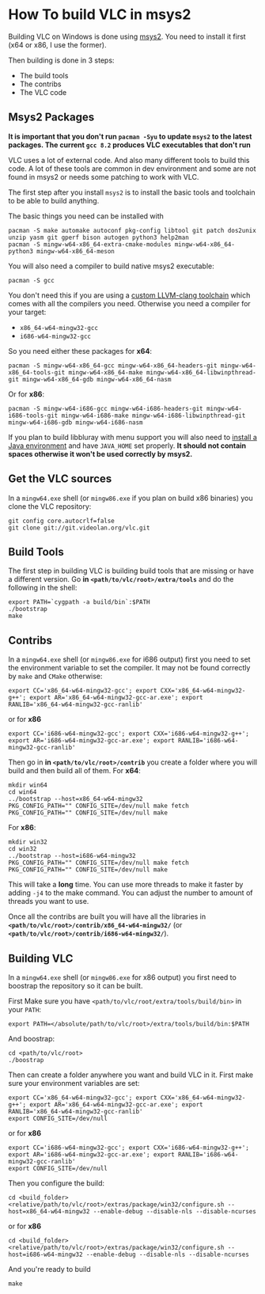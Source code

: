 # How To build VLC in msys2

Building VLC on Windows is done using [msys2](http://www.msys2.org/). You need to install it first (x64 or x86, I use the former).

Then building is done in 3 steps:
* The build tools
* The contribs
* The VLC code

## Msys2 Packages

**It is important that you don't run `pacman -Syu` to update `msys2` to the latest packages. The current `gcc 8.2` produces VLC executables that don't run**

VLC uses a lot of external code. And also many different tools to build this code. A lot of these tools are common in dev environment and some are not found in msys2 or needs some patching to work with VLC.

The first step after you install `msys2` is to install the basic tools and toolchain to be able to build anything.

The basic things you need can be installed with
```
pacman -S make automake autoconf pkg-config libtool git patch dos2unix unzip yasm git gperf bison autogen python3 help2man
pacman -S mingw-w64-x86_64-extra-cmake-modules mingw-w64-x86_64-python3 mingw-w64-x86_64-meson
```

You will also need a compiler to build native msys2 executable:
```
pacman -S gcc
```

You don't need this if you are using a [custom LLVM-clang toolchain](http://martin.st/temp/llvm-mingw-x86_64.zip) which comes with all the compilers you need. Otherwise you need a compiler for your target:
* `x86_64-w64-mingw32-gcc`
* `i686-w64-mingw32-gcc`

So you need either these packages for **x64**:
```
pacman -S mingw-w64-x86_64-gcc mingw-w64-x86_64-headers-git mingw-w64-x86_64-tools-git mingw-w64-x86_64-make mingw-w64-x86_64-libwinpthread-git mingw-w64-x86_64-gdb mingw-w64-x86_64-nasm
```
Or for **x86**:
```
pacman -S mingw-w64-i686-gcc mingw-w64-i686-headers-git mingw-w64-i686-tools-git mingw-w64-i686-make mingw-w64-i686-libwinpthread-git mingw-w64-i686-gdb mingw-w64-i686-nasm
```

If you plan to build libbluray with menu support you will also need to [install a Java environment](http://jdk.java.net/java-se-ri/8) and have `JAVA_HOME` set properly. **It should not contain spaces otherwise it won't be used correctly by msys2.**

## Get the VLC sources

In a `mingw64.exe` shell (or `mingw86.exe` if you plan on build x86 binaries) you clone the VLC repository:
```
git config core.autocrlf=false
git clone git://git.videolan.org/vlc.git
```

## Build Tools

The first step in building VLC is building build tools that are  missing or have a different version. Go **in `<path/to/vlc/root>/extra/tools`** and do the following in the shell:
```
export PATH=`cygpath -a build/bin`:$PATH
./bootstrap
make
```


## Contribs

In a `mingw64.exe` shell (or `mingw86.exe` for i686 output) first you need to set the environment variable to set the compiler. It may not be found correctly by `make` and `CMake` otherwise:
```
export CC='x86_64-w64-mingw32-gcc'; export CXX='x86_64-w64-mingw32-g++'; export AR='x86_64-w64-mingw32-gcc-ar.exe'; export RANLIB='x86_64-w64-mingw32-gcc-ranlib'
```
or for **x86**
```
export CC='i686-w64-mingw32-gcc'; export CXX='i686-w64-mingw32-g++'; export AR='i686-w64-mingw32-gcc-ar.exe'; export RANLIB='i686-w64-mingw32-gcc-ranlib'
```

Then go in **in `<path/to/vlc/root>/contrib`** you create a folder where you will build and then build all of them. For **x64**:
```
mkdir win64
cd win64
../bootstrap --host=x86_64-w64-mingw32
PKG_CONFIG_PATH="" CONFIG_SITE=/dev/null make fetch
PKG_CONFIG_PATH="" CONFIG_SITE=/dev/null make
```

For **x86**:
```
mkdir win32
cd win32
../bootstrap --host=i686-w64-mingw32
PKG_CONFIG_PATH="" CONFIG_SITE=/dev/null make fetch
PKG_CONFIG_PATH="" CONFIG_SITE=/dev/null make
```

This will take a **long** time. You can use more threads to make it faster by adding `-j4` to the make command. You can adjust the number to amount of threads you want to use.

Once all the contribs are built you will have all the libraries in **`<path/to/vlc/root>/contrib/x86_64-w64-mingw32/`** (or **`<path/to/vlc/root>/contrib/i686-w64-mingw32/`**).


## Building VLC

In a `mingw64.exe` shell (or `mingw86.exe` for x86 output) you first need to boostrap the repository so it can be built. 

First Make sure you have `<path/to/vlc/root/extra/tools/build/bin>` in your `PATH`:
```
export PATH=</absolute/path/to/vlc/root>/extra/tools/build/bin:$PATH
```

And boostrap:

```
cd <path/to/vlc/root>
./boostrap
```

Then can create a folder anywhere you want and build VLC in it. First make sure your environment variables are set:
```
export CC='x86_64-w64-mingw32-gcc'; export CXX='x86_64-w64-mingw32-g++'; export AR='x86_64-w64-mingw32-gcc-ar.exe'; export RANLIB='x86_64-w64-mingw32-gcc-ranlib'
export CONFIG_SITE=/dev/null
```
or for **x86**
```
export CC='i686-w64-mingw32-gcc'; export CXX='i686-w64-mingw32-g++'; export AR='i686-w64-mingw32-gcc-ar.exe'; export RANLIB='i686-w64-mingw32-gcc-ranlib'
export CONFIG_SITE=/dev/null
```

Then you configure the build:
```
cd <build_folder>
<relative/path/to/vlc/root>/extras/package/win32/configure.sh --host=x86_64-w64-mingw32 --enable-debug --disable-nls --disable-ncurses
```
or for **x86**
```
cd <build_folder>
<relative/path/to/vlc/root>/extras/package/win32/configure.sh --host=i686-w64-mingw32 --enable-debug --disable-nls --disable-ncurses
```

And you're ready to build
```
make
```
